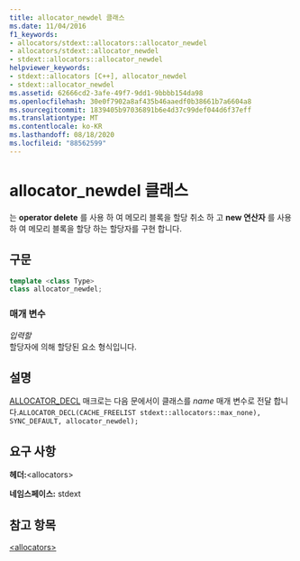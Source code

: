 ```yaml
---
title: allocator_newdel 클래스
ms.date: 11/04/2016
f1_keywords:
- allocators/stdext::allocators::allocator_newdel
- allocators/stdext::allocator_newdel
- stdext::allocators::allocator_newdel
helpviewer_keywords:
- stdext::allocators [C++], allocator_newdel
- stdext::allocator_newdel
ms.assetid: 62666cd2-3afe-49f7-9dd1-9bbbb154da98
ms.openlocfilehash: 30e0f7902a8af435b46aaedf0b38661b7a6604a8
ms.sourcegitcommit: 1839405b97036891b6e4d37c99def044d6f37eff
ms.translationtype: MT
ms.contentlocale: ko-KR
ms.lasthandoff: 08/18/2020
ms.locfileid: "88562599"
---
```

# <a name="allocator_newdel-class"></a>allocator_newdel 클래스

는 **operator delete** 를 사용 하 여 메모리 블록을 할당 취소 하 고 **new 연산자** 를 사용 하 여 메모리 블록을 할당 하는 할당자를 구현 합니다.

## <a name="syntax"></a>구문

```cpp
template <class Type>
class allocator_newdel;
```

### <a name="parameters"></a>매개 변수

*입력할*\
할당자에 의해 할당된 요소 형식입니다.

## <a name="remarks"></a>설명

[ALLOCATOR_DECL](allocators-functions.md#allocator_decl) 매크로는 다음 문에서이 클래스를 *name* 매개 변수로 전달 합니다.`ALLOCATOR_DECL(CACHE_FREELIST stdext::allocators::max_none), SYNC_DEFAULT, allocator_newdel);`

## <a name="requirements"></a>요구 사항

**헤더:**\<allocators>

**네임스페이스:** stdext

## <a name="see-also"></a>참고 항목

[\<allocators>](allocators-header.md)
